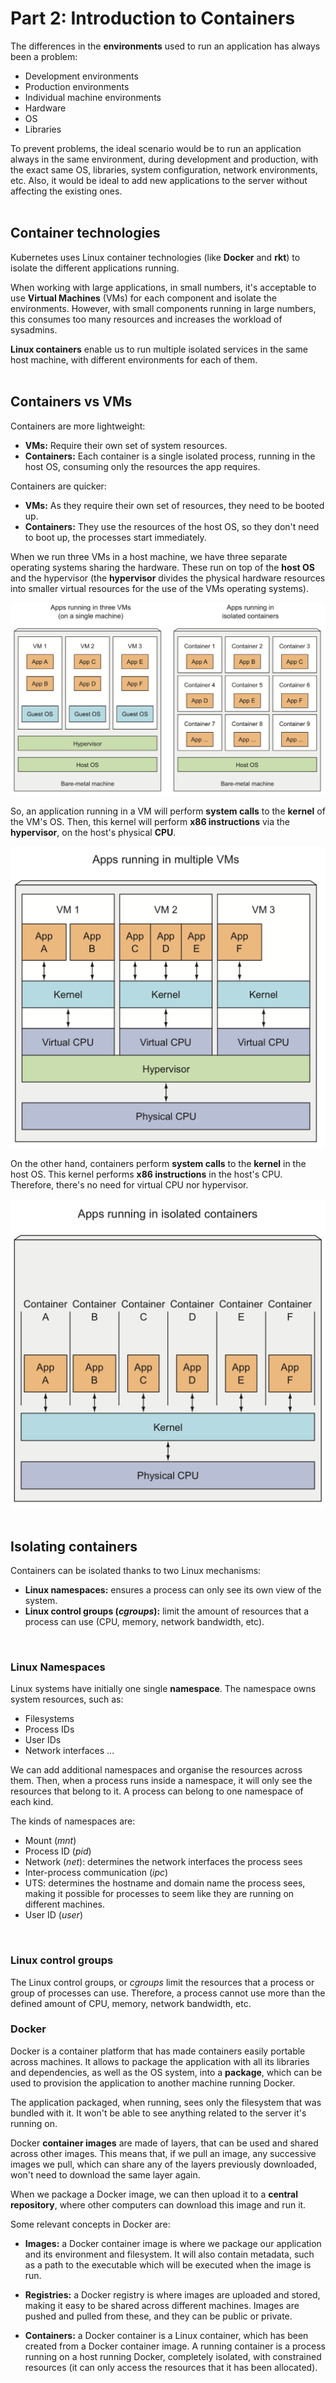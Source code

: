 # Part 2: Introduction to Containers

The differences in the __environments__ used to run an application has always been a problem:
- Development environments
- Production environments
- Individual machine environments
- Hardware
- OS
- Libraries

To prevent problems, the ideal scenario would be to run an application always in the same environment, during development and production, with the exact same OS, libraries, system configuration, network environments, etc. Also, it would be ideal to add new applications to the server without affecting the existing ones.
<br/>
<br/>

## Container technologies

Kubernetes uses Linux container technologies (like __Docker__ and __rkt__) to isolate the different applications running.

When working with large applications, in small numbers, it's acceptable to use __Virtual Machines__ (VMs) for each component and isolate the environments. However, with small components running in large numbers, this consumes too many resources and increases the workload of sysadmins.

__Linux containers__ enable us to run multiple isolated services in the same host machine, with different environments for each of them.
<br/>
<br/>

## Containers vs VMs

Containers are more lightweight:
- __VMs:__ Require their own set of system resources.
- __Containers:__ Each container is a single isolated process, running in the host OS, consuming only the resources the app requires.

Containers are quicker:
- __VMs:__ As they require their own set of resources, they need to be booted up.
- __Containers:__ They use the resources of the host OS, so they don't need to boot up, the processes start immediately.

When we run three VMs in a host machine, we have three separate operating systems sharing the hardware. These run on top of the __host OS__ and the hypervisor (the __hypervisor__ divides the physical hardware resources into smaller virtual resources for the use of the VMs operating systems).
<br/>

![VMs vs Containers](./images/vms-vs-containers.png)
<br/>

So, an application running in a VM will perform __system calls__ to the __kernel__ of the VM's OS. Then, this kernel will perform __x86 instructions__ via the __hypervisor__, on the host's physical __CPU__.

![VMs](./images/vms.png)
<br/>

On the other hand, containers perform __system calls__ to the __kernel__ in the host OS. This kernel performs __x86 instructions__ in the host's CPU. Therefore, there's no need for virtual CPU nor hypervisor.

![Containers](./images/containers.png)
<br/>
<br/>

## Isolating containers

Containers can be isolated thanks to two Linux mechanisms:
- __Linux namespaces:__ ensures a process can only see its own view of the system.
- __Linux control groups (_cgroups_):__ limit the amount of resources that a process can use (CPU, memory, network bandwidth, etc).
<br/>

### Linux Namespaces

Linux systems have initially one single __namespace__. The namespace owns system resources, such as:
- Filesystems
- Process IDs
- User IDs
- Network interfaces
...

We can add additional namespaces and organise the resources across them. Then, when a process runs inside a namespace, it will only see the resources that belong to it. A process can belong to one namespace of each kind.

The kinds of namespaces are:
- Mount (_mnt_)
- Process ID (_pid_)
- Network (_net_): determines the network interfaces the process sees
- Inter-process communication (_ipc_)
- UTS: determines the hostname and domain name the process sees, making it possible for processes to seem like they are running on different machines.
- User ID (_user_)
<br/>

### Linux control groups

The Linux control groups, or _cgroups_ limit the resources that a process or group of processes can use. Therefore, a process cannot use more than the defined amount of CPU, memory, network bandwidth, etc.
<br/>

### Docker

Docker is a container platform that has made containers easily portable across machines. It allows to package the application with all its libraries and dependencies, as well as the OS system, into a __package__, which can be used to provision the application to another machine running Docker.

The application packaged, when running, sees only the filesystem that was bundled with it. It won't be able to see anything related to the server it's running on.

Docker __container images__ are made of layers, that can be used and shared across other images. This means that, if we pull an image, any successive images we pull, which can share any of the layers previously downloaded, won't need to download the same layer again.

When we package a Docker image, we can then upload it to a __central repository__, where other computers can download this image and run it.

Some relevant concepts in Docker are:

* __Images:__ a Docker container image is where we package our application and its environment and filesystem. It will also contain metadata, such as a path to the executable which will be executed when the image is run.

* __Registries:__ a Docker registry is where images are uploaded and stored, making it easy to be shared across different machines. Images are pushed and pulled from these, and they can be public or private.

* __Containers:__ a Docker container is a Linux container, which has been created from a Docker container image. A running container is a process running on a host running Docker, completely isolated, with constrained resources (it can only access the resources that it has been allocated).

